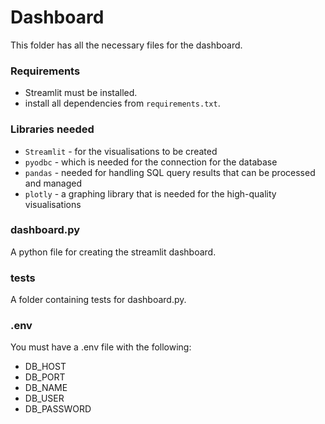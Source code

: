 # Dashboard

This folder has all the necessary files for the dashboard.

### Requirements

- Streamlit must be installed.
- install all dependencies from `requirements.txt`.

### Libraries needed

- `Streamlit` - for the visualisations to be created
- `pyodbc` - which is needed for the connection for the database
- `pandas` - needed for handling SQL query results that can be processed and managed
- `plotly` - a graphing library that is needed for the high-quality visualisations

### dashboard.py

A python file for creating the streamlit dashboard.

### tests

A folder containing tests for dashboard.py.

### .env

You must have a .env file with the following:

- DB_HOST
- DB_PORT
- DB_NAME
- DB_USER
- DB_PASSWORD
